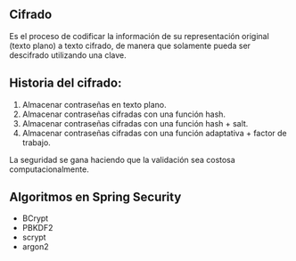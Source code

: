 ## Cifrado

Es el proceso de codificar la información de su representación original (texto plano) 
a texto cifrado, de manera que solamente pueda ser descifrado utilizando una clave.

## Historia del cifrado:

1. Almacenar contraseñas en texto plano.
2. Almacenar contraseñas cifradas con una función hash.
3. Almacenar contraseñas cifradas con una función hash + salt.
4. Almacenar contraseñas cifradas con una función adaptativa + factor de trabajo.

La seguridad se gana haciendo que la validación sea costosa computacionalmente.

## Algoritmos en Spring Security

* BCrypt
* PBKDF2
* scrypt
* argon2
